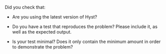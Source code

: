 Did you check that:

* Are you using the latest version of Hyst?

* Do you have a test that reproduces the problem? Please include it, as well as the expected output.

* Is your test minimal? Does it only contain the minimum amount in order to demonstrate the problem?
